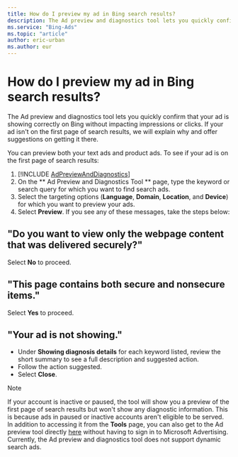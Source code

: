 ```yaml
---
title: How do I preview my ad in Bing search results?
description: The Ad preview and diagnostics tool lets you quickly confirm that your ad is showing correctly on Bing without impacting impressions or clicks.    If your ad isn't on the first page of search results, we explain why and offer suggestions on getting it there.
ms.service: "Bing-Ads"
ms.topic: "article"
author: eric-urban
ms.author: eur
---
```


# How do I preview my ad in Bing search results?

The Ad preview and diagnostics tool lets you quickly confirm that your ad is showing correctly on Bing without impacting impressions or clicks.    If your ad isn't on the first page of search results, we will explain why and offer suggestions on getting it there.

You can preview both your text ads and product ads.        To see if your ad is on the first page of search results:

1. [!INCLUDE [AdPreviewAndDiagnostics](./includes/AdPreviewAndDiagnostics.md)]
1. On the **        Ad Preview and Diagnostics Tool      ** page, type the keyword or search query for which you want to find search ads.
1. Select the targeting options (**Language**, **Domain**, **Location**, and **Device**) for which you want to preview your ads.
1. Select **Preview**.
If you see any of these messages, take the steps below:

## "Do you want to view only the webpage content that was delivered securely?"
Select **No** to proceed.
## "This page contains both secure and nonsecure items."
Select **Yes** to proceed.
## "Your ad is not showing."
- Under **Showing diagnosis details** for each keyword listed, review the short summary to see a full description and suggested action.
- Follow the action suggested.
- Select **Close**.

> [!NOTE]
> If your account is inactive or paused, the tool will show you a preview of the first page of search results      but won't show any diagnostic information. This is because ads in paused or inactive accounts aren't eligible to be served.
> In addition to accessing it from the **Tools** page, you can also get to the Ad preview tool directly [here](https://go.microsoft.com/fwlink?LinkId=524750) without having to sign in to Microsoft Advertising.
> Currently, the Ad preview and diagnostics tool does not support dynamic search ads.


